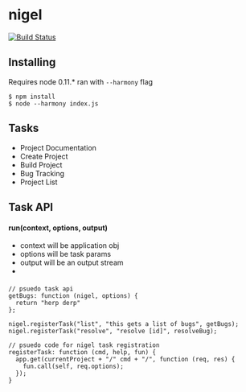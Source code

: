 nigel
=====

[![Build Status](https://travis-ci.org/moonsspoon/nigel.png?branch=master)](https://travis-ci.org/moonsspoon/nigel)
## Installing

Requires node 0.11.* ran with `--harmony` flag

```
$ npm install
$ node --harmony index.js
```

## Tasks
 * Project Documentation
 * Create Project
 * Build Project
 * Bug Tracking
 * Project List

## Task API

#### run(context, options, output)

 * context will be application obj
 * options will be task params
 * output will be an output stream
 * 
 
####
```
// psuedo task api
getBugs: function (nigel, options) {
  return "herp derp"
};

nigel.registerTask("list", "this gets a list of bugs", getBugs);
nigel.registerTask("resolve", "resolve [id]", resolveBug);

// psuedo code for nigel task registration
registerTask: function (cmd, help, fun) {
  app.get(currentProject + "/" cmd + "/", function (req, res) {
    fun.call(self, req.options);
  });
}
```
